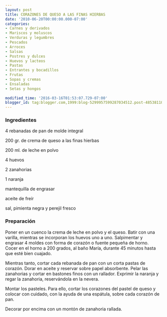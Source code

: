 ```yaml
---
layout: post
title: CORAZONES DE QUESO A LAS FINAS HIERBAS
date: '2010-06-20T00:00:00.000-07:00'
categories:
- Carnes y derivados
- Mariscos y moluscos
- Verduras y legumbres
- Pescados
- Arroces
- Salsas
- Postres y dulces
- Huevos y lacteos
- Pastas
- Entrantes y bocadillos
- Frutas
- Sopas y cremas
- Ensaladas
- Setas y hongos
 
modified_time: '2016-03-16T01:53:07.729-07:00'
blogger_id: tag:blogger.com,1999:blog-5299957599287034512.post-4853811045519500625
---
```


<h3>Ingredientes</h3>

4 rebanadas de pan de molde integral

200 gr. de crema de queso a las finas hierbas

200 ml. de leche en polvo

4 huevos

2 zanahorias

1 naranja

mantequilla de engrasar

aceite de freír

sal, pimienta negra y perejil fresco

<h3>Preparación</h3>

Poner en un cuenco la crema de leche en polvo y el queso. Batir con una varilla, mientras se incorporan los huevos uno a uno. Salpimentar y engrasar 4 moldes con forma de corazón o fuente pequeña de horno. Cocer en el horno a 200 grados, al baño María, durante 45 minutos hasta que esté bien cuajado.

Mientras tanto, cortar cada rebanada de pan con un corta pastas de corazón. Dorar en aceite y reservar sobre papel absorbente. Pelar las zanahorias y cortar en bastones finos con un rallador. Exprimir la naranja y regar la zanahoria, reservándola en la nevera.

Montar los pasteles. Para ello, cortar los corazones del pastel de queso y colocar con cuidado, con la ayuda de una espátula, sobre cada corazón de pan.

Decorar por encima con un montón de zanahoria rallada.

